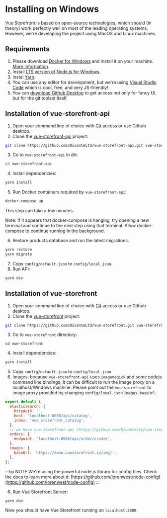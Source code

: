 # Installing on Windows

Vue Storefront is based on open-source technologies, which should (in theory) work perfectly well on most of the leading operating systems. However, we're developing the project using MacOS and Linux machines.

## Requirements

1. Please download [Docker for Windows](https://store.docker.com/editions/community/docker-ce-desktop-windows) and install it on your machine. [More Information](https://blog.jayway.com/2017/04/19/running-docker-on-bash-on-windows/).
2. Install [LTS version of Node.js for Windows](https://nodejs.org/en/download/).
3. Instal [Yarn](https://yarnpkg.com/en/docs/install).
4. You can use any editor for development, but we're using [Visual Studio Code](https://code.visualstudio.com/) which is cool, free, and very JS-friendly!
5. You can [download Github Desktop](https://desktop.github.com/) to get access not only for fancy UI, but for the git toolset itself.

## Installation of vue-storefront-api

1. Open your command line of choice with [Git](https://git-scm.com/download/win) access or use Github desktop.
2. Clone the [vue-storefront-api](https://github.com/DivanteLtd/vue-storefront-api) project:

```bash
git clone https://github.com/DivanteLtd/vue-storefront-api.git vue-storefront-api
```

3. Go to `vue-storefront-api` in dir:

```bash
cd vue-storefront-api
```

4. Install dependencies:

```bash
yarn install
```

5. Run Docker containers required by `vue-storefront-api`:

```bash
docker-compose up
```

This step can take a few minutes.

Note: If it appears that docker-compose is hanging, try opening a new terminal and continue to the next step using that terminal. Allow docker-compose to continue running in the background.

6. Restore products database and run the latest migrations.

```bash
yarn restore
yarn migrate
```

7. Copy `config/default.json` to `config/local.json`.
8. Run API:

```bash
yarn dev
```

## Installation of vue-storefront

1. Open your command line of choice with [Git](https://git-scm.com/download/win) access or use Github desktop.
2. Clone the [vue-storefront](https://github.com/DivanteLtd/vue-storefront) project:

```bash
git clone https://github.com/DivanteLtd/vue-storefront.git vue-storefront
```

3. Go to `vue-storefront` directory:

```
cd vue-storefront
```

4. Install dependencies:

```bash
yarn install
```

5. Copy `config/default.json` to `config/local.json`
6. Images: because `vue-storefront-api` uses `imagemagick` and some nodejs command line bindings, it can be difficult to run the image proxy on a localhost/Windows machine. Please point out the `vue-storefront` to image proxy provided by changing `config/local.json` `images.baseUrl`:

```js
export default {
  elasticsearch: {
    httpAuth: '',
    host: 'localhost:8080/api/catalog',
    index: 'vue_storefront_catalog',
  },
  // we have vue-storefront-api (https://github.com/DivanteLtd/vue-storefront-api) endpoints below:
  orders: {
    endpoint: 'localhost:8080/api/order/create',
  },
  images: {
    baseUrl: 'https://demo.vuestorefront.io/img/',
  },
};
```

:::tip NOTE
We're using the powerful node.js library for config files. Check the docs to learn more about it: [https://github.com/lorenwest/node-config](https://github.com/lorenwest/node-config)
:::

6. Run Vue Storefront Server:

```bash
yarn dev
```

Now you should have Vue Storefront running on `localhost:3000`.

